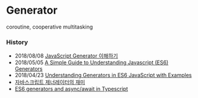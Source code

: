 # Generator
coroutine, cooperative multitasking

### History
- 2018/08/08 [JavaScript Generator 이해하기](https://wonism.github.io/javascript-generator/)
- 2018/05/05 [A Simple Guide to Understanding Javascript (ES6) Generators](https://medium.com/dailyjs/a-simple-guide-to-understanding-javascript-es6-generators-d1c350551950)
- 2018/04/23 [Understanding Generators in ES6 JavaScript with Examples](https://codeburst.io/understanding-generators-in-es6-javascript-with-examples-6728834016d5)
- [자바스크립트 제너레이터의 재미](https://medium.com/@jooyunghan/%EC%9E%90%EB%B0%94%EC%8A%A4%ED%81%AC%EB%A6%BD%ED%8A%B8-%EC%A0%9C%EB%84%88%EB%A0%88%EC%9D%B4%ED%84%B0%EC%9D%98-%EC%9E%AC%EB%AF%B8-246553cadfbd)
- [ES6 generators and async/await in Typescript](http://codereform.com/blog/post/es6-generators-and-asyncawait-in-typescript/)